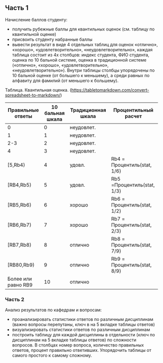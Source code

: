 ## Часть 1

Начисление баллов студенту:
- получить рубежные баллы для квантильных оценок (см. таблицу по квантильной оценке)
- присвоить студенту набранные баллы 
- вывести результат в виде 4 отдельных таблиц для оценок «отлично», «хорошо», «удовлетворительно», «неудовлетворительно», каждая таблица состоит из 4х столбцов: индекс студента, ФИО студента, оценка по 10 бальной системе, оценка в традиционной системе («отлично», «хорошо», «удовлетворительно», «неудовлетворительно»). Внутри таблицы столбцы упорядочены по 10 бальной оценке (от большего к меньшему), а среди равных по алфавиту для фамилий (от меньшего к большему).

Таблица. Квантильная оценка. (https://tabletomarkdown.com/convert-spreadsheet-to-markdown/)

| Правильные ответы   | 10 бальная шкала | Традиционная шкала | Процентильный расчет        |
| ------------------- | ---------------- | ------------------ | --------------------------- |
| 0                   | 0                | неудовлет.         |                             |
| 1                   | 1                | неудовлет.         |                             |
| 2-3                 | 2                | неудовлет.         |                             |
| 4                   | 3                | неудовлет.         |                             |
| \[5,Rb4)            | 4                | удовл.             | Rb4 = Процентиль(stat, 1/6) |
| \[RB4,Rb5)          | 5                | удовл.             | Rb5 =Процентиль(stat, 1/3)  |
| \[RB5,Rb6)          | 6                | хорошо             | Rb6 = Процентиль(stat, 1/2) |
| \[RB6,Rb7)          | 7                | хорошо             | Rb7 = Процентиль(stat, 2/3) |
| \[RB7,Rb8)          | 8                | отлично            | Rb8 = Процентиль(stat, 7/9) |
| \[RB80,Rb9)         | 9                | отлично            | Rb9 = Процентиль(stat, 8/9) |
| Более или равно RB9 | 10               | отлично            |                             |


### Часть 2

Анализ результатов по кафедрам и вопросам:
- проанализировать статистики ответов по различным дисциплинам (важно вопросы перепутаны, ключ в на 5 вкладке таблицы ответов)
- визуализировать статистики ответов по различным дисциплинам
- построить таблицу для каждой дисциплины в отдельности (ключ по дисциплинам на 5 вкладке таблицы ответов) по сложности вопросов. В столбцах номер вопроса, количество правильных ответов, процент правильно ответивших. Упорядочить таблицы от самого простого к самому сложному.
